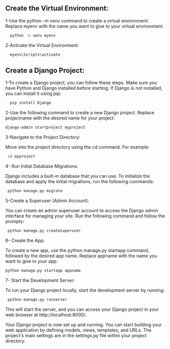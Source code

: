 ## Create the Virtual Environment:

1-Use the python -m venv command to create a virtual environment. Replace myenv with the name you want to give to your virtual environment:

```bash
  python -m venv myenv

```

2-Activate the Virtual Environment:

```bash
  myenv\Scripts\activate
```

## Create a Django Project:

1-To create a Django project, you can follow these steps. Make sure you have Python and Django installed before starting. If Django is not installed, you can install it using pip:

```bash
  pip install Django
```

2-Use the following command to create a new Django project. Replace projectname with the desired name for your project:

```bash
django-admin startproject myproject

```

3-Navigate to the Project Directory:

Move into the project directory using the cd command. For example:

```bash
 cd myproject
```

4- Run Initial Database Migrations:

Django includes a built-in database that you can use. To initialize the database and apply the initial migrations, run the following commands:

```bash
 python manage.py migrate
```

5-Create a Superuser (Admin Account):

You can create an admin superuser account to access the Django admin interface for managing your site. Run the following command and follow the prompts:

```bash
 python manage.py createsuperuser
```

6- Create the App:

To create a new app, use the python manage.py startapp command, followed by the desired app name. Replace appname with the name you want to give to your app:

```bash
python manage.py startapp appname
```

7- Start the Development Server:

To run your Django project locally, start the development server by running:

```bash
 python manage.py runserver
```

This will start the server, and you can access your Django project in your web browser at http://localhost:8000/.

Your Django project is now set up and running. You can start building your web application by defining models, views, templates, and URLs. The project's main settings are in the settings.py file within your project directory.
